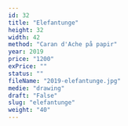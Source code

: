 ```yaml
---
id: 32
title: "Elefantunge"
height: 32
width: 42
method: "Caran d'Ache på papir"
year: 2019
price: "1200"
exPrice: ""
status: ""
fileName: "2019-elefantunge.jpg"
medie: "drawing"
draft: "False"
slug: "elefantunge"
weight: "40"
---
```

